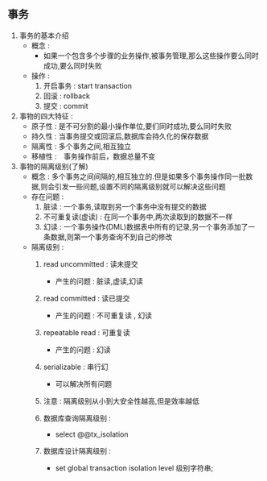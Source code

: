 ## 事务
1. 事务的基本介绍
    * 概念 : 
        * 如果一个包含多个步骤的业务操作,被事务管理,那么这些操作要么同时成功,要么同时失败
     * 操作 : 
        1. 开启事务 : start transaction
        2. 回滚 : rollback
        3. 提交 : commit
2. 事物的四大特征 : 
    * 原子性 : 是不可分割的最小操作单位,要们同时成功,要么同时失败
    * 持久性 : 当事务提交或回滚后,数据库会持久化的保存数据
    * 隔离性 : 多个事务之间,相互独立
    * 移植性 :　事务操作前后，数据总量不变
3. 事物的隔离级别(了解)   
    * 概念 : 多个事务之间间隔的,相互独立的.但是如果多个事务操作同一批数据,则会引发一些问题,设置不同的隔离级别就可以解决这些问题
    * 存在问题 : 
        1. 脏读 : 一个事务,读取到另一个事务中没有提交的数据
        2. 不可重复读(虚读) : 在同一个事务中,两次读取到的数据不一样
        3. 幻读 : 一个事务操作(DML)数据表中所有的记录,另一个事务添加了一条数据,则第一个事务查询不到自己的修改
    * 隔离级别 : 
        1. read uncommitted : 读未提交
            * 产生的问题 : 脏读,虚读,幻读
        2. read committed : 读已提交
            * 产生的问题 : 不可重复读 , 幻读
        3. repeatable read : 可重复读
            * 产生的问题 : 幻读
        4. serializable : 串行幻 
            * 可以解决所有问题
            
        5. 注意 : 隔离级别从小到大安全性越高,但是效率越低
        6. 数据库查询隔离级别 : 
            * select @@tx_isolation
            
        7. 数据库设计隔离级别 : 
            * set global transaction isolation level 级别字符串;
            